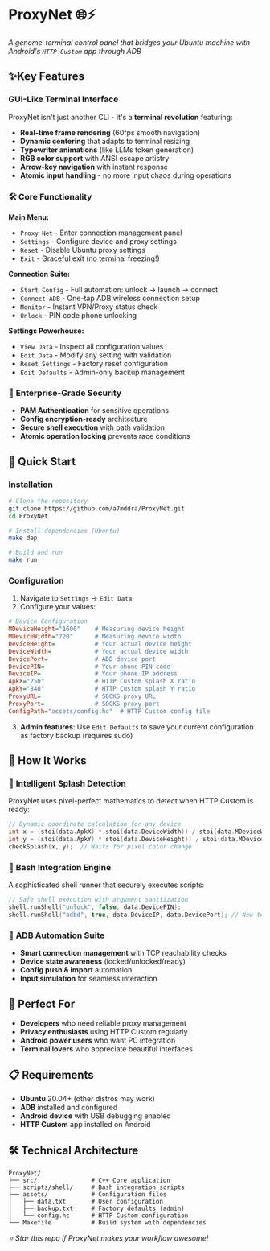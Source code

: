 # ProxyNet 🌐⚡

*A genome-terminal control panel that bridges your Ubuntu machine with Android's `HTTP Custom` app through ADB*

## ✨Key Features

### **GUI-Like Terminal Interface**
ProxyNet isn't just another CLI - it's a **terminal revolution** featuring:

- **Real-time frame rendering** (60fps smooth navigation)
- **Dynamic centering** that adapts to terminal resizing
- **Typewriter animations** (like LLMs token generation)
- **RGB color support** with ANSI escape artistry
- **Arrow-key navigation** with instant response
- **Atomic input handling** - no more input chaos during operations

### 🛠 **Core Functionality**
**Main Menu:**
- `Proxy Net` - Enter connection management panel
- `Settings` - Configure device and proxy settings  
- `Reset` - Disable Ubuntu proxy settings
- `Exit` - Graceful exit (no terminal freezing!)

**Connection Suite:**
- `Start Config` - Full automation: unlock → launch → connect
- `Connect ADB` - One-tap ADB wireless connection setup
- `Monitor` - Instant VPN/Proxy status check
- `Unlock` - PIN code phone unlocking

**Settings Powerhouse:**
- `View Data` - Inspect all configuration values
- `Edit Data` - Modify any setting with validation
- `Reset Settings` - Factory reset configuration
- `Edit Defaults` - Admin-only backup management

### 🔐 **Enterprise-Grade Security**
- **PAM Authentication** for sensitive operations
- **Config encryption-ready** architecture
- **Secure shell execution** with path validation
- **Atomic operation locking** prevents race conditions

## 🚀 Quick Start

### Installation
```bash
# Clone the repository
git clone https://github.com/a7mddra/ProxyNet.git
cd ProxyNet

# Install dependencies (Ubuntu)
make dep

# Build and run
make run
```

### Configuration
1. Navigate to `Settings` → `Edit Data`
2. Configure your values:

```ini
# Device Configuration
MDeviceHeight="1600"    # Measuring device height
MDeviceWidth="720"      # Measuring device width  
DeviceHeight=           # Your actual device height
DeviceWidth=            # Your actual device width
DevicePort=             # ADB device port
DevicePIN=              # Your phone PIN code
DeviceIP=               # Your phone IP address
ApkX="250"              # HTTP Custom splash X ratio
ApkY="840"              # HTTP Custom splash Y ratio
ProxyURL=               # SOCKS proxy URL
ProxyPort=              # SOCKS proxy port
ConfigPath="assets/config.hc"  # HTTP Custom config file
```

3. **Admin features**: Use `Edit Defaults` to save your current configuration as factory backup (requires sudo)

## 🧠 How It Works

### 🔄 **Intelligent Splash Detection**
ProxyNet uses pixel-perfect mathematics to detect when HTTP Custom is ready:

```cpp
// Dynamic coordinate calculation for any device
int x = (stoi(data.ApkX) * stoi(data.DeviceWidth)) / stoi(data.MDeviceWidth);
int y = (stoi(data.ApkY) * stoi(data.DeviceHeight)) / stoi(data.MDeviceHeight);
checkSplash(x, y);  // Waits for pixel color change
```

### 🐚 **Bash Integration Engine**
A sophisticated shell runner that securely executes scripts:

```cpp
// Safe shell execution with argument sanitization
shell.runShell("unlock", false, data.DevicePIN);
shell.runShell("adbd", true, data.DeviceIP, data.DevicePort); // New terminal window
```

### 📱 **ADB Automation Suite**
- **Smart connection management** with TCP reachability checks
- **Device state awareness** (locked/unlocked/ready)
- **Config push & import** automation
- **Input simulation** for seamless interaction

## 🎯 Perfect For

- **Developers** who need reliable proxy management
- **Privacy enthusiasts** using HTTP Custom regularly
- **Android power users** who want PC integration
- **Terminal lovers** who appreciate beautiful interfaces

## 📋 Requirements

- **Ubuntu** 20.04+ (other distros may work)
- **ADB** installed and configured
- **Android device** with USB debugging enabled
- **HTTP Custom** app installed on Android

## 🛠 Technical Architecture

```
ProxyNet/
├── src/               # C++ Core application
├── scripts/shell/     # Bash integration scripts
├── assets/            # Configuration files
│   ├── data.txt       # User configuration
│   ├── backup.txt     # Factory defaults (admin)
│   └── config.hc      # HTTP Custom configuration
└── Makefile           # Build system with dependencies
```

*⭐ Star this repo if ProxyNet makes your workflow awesome!*
